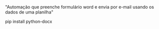 "Automação que preenche formulário word e envia por e-mail usando os dados de uma planilha" 

pip install python-docx
